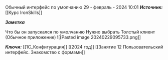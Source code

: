 
Обычный интерфейс по умолчанию
 29 - февраль - 2024  10:01 
***Источник:***  [[Курс IronSkills]] 

***Заметка*** 

Что бы он запускался по умолчанию
Нужно выбрать Толстый клиент (Обычное приложение)
![[Pasted image 20240229095733.png]]


***Ключи:*** [[1С_Конфигурация]] [[2024 год]]  [[Занятие 12 Пользовательский интерфейс. Знакомство с формами]]
